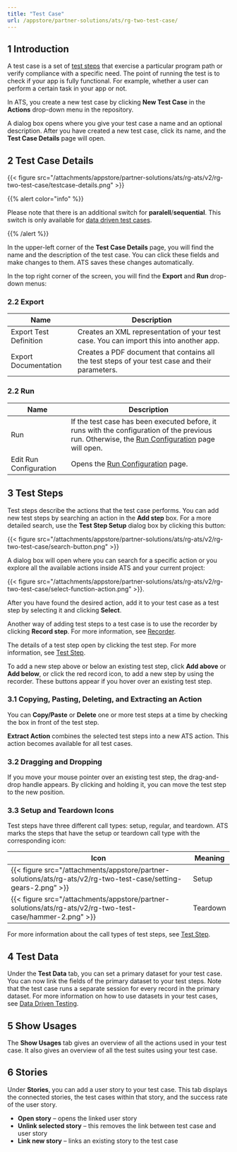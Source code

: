 ```yaml
---
title: "Test Case"
url: /appstore/partner-solutions/ats/rg-two-test-case/
---
```


## 1 Introduction

A test case is a set of [test steps](/appstore/partner-solutions/ats/rg-two-test-step/) that exercise a particular program path or verify compliance with a specific need. The point of running the test is to check if your app is fully functional. For example, whether a user can perform a certain task in your app or not.

In ATS, you create a new test case by clicking **New Test Case** in the **Actions** drop-down menu in the repository.

A dialog box opens where you give your test case a name and an optional description. After you have created a new test case, click its name, and the **Test Case Details** page will open.

## 2 Test Case Details

{{< figure src="/attachments/appstore/partner-solutions/ats/rg-ats/v2/rg-two-test-case/testcase-details.png" >}}

{{% alert color="info" %}}

Please note that there is an additional switch for **paralell**/**sequential**. This switch is only available for [data driven test cases](/appstore/partner-solutions/ats/rg-two-data-driven-testing/).

{{% /alert %}}

In the upper-left corner of the **Test Case Details** page, you will find the name and the description of the test case. You can click these fields and make changes to them. ATS saves these changes automatically.

In the top right corner of the screen, you will find the **Export** and **Run** drop-down menus:

### 2.2 Export

| Name                   | Description                              |
| ---------------------- | ---------------------------------------- |
| Export Test Definition | Creates an XML representation of your test case. You can import this into another app. |
| Export Documentation | Creates a PDF document that contains all the test steps of your test case and their parameters. |

### 2.2 Run

| Name                   | Description                              |
| ---------------------- | ---------------------------------------- |
| Run                    | If the test case has been executed before, it runs with the configuration of the previous run. Otherwise, the [Run Configuration](/appstore/partner-solutions/ats/rg-two-test-run/) page will open. |
| Edit Run Configuration | Opens the [Run Configuration](/appstore/partner-solutions/ats/rg-two-test-run/) page. |

## 3 Test Steps

Test steps describe the actions that the test case performs. You can add new test steps by searching an action in the **Add step** box. For a more detailed search, use the **Test Step Setup** dialog box by clicking this button:

{{< figure src="/attachments/appstore/partner-solutions/ats/rg-ats/v2/rg-two-test-case/search-button.png" >}}

A dialog box will open where you can search for a specific action or you explore all the available actions inside ATS and your current project:

{{< figure src="/attachments/appstore/partner-solutions/ats/rg-ats/v2/rg-two-test-case/select-function-action.png" >}}.

After you have found the desired action, add it to your test case as a test step by selecting it and clicking **Select**.

Another way of adding test steps to a test case is to use the recorder by clicking **Record step**. For more information, see [Recorder](/appstore/partner-solutions/ats/rg-two-recorder/).

The details of a test step open by clicking the test step. For more information, see [Test Step](/appstore/partner-solutions/ats/rg-two-test-step/).

To add a new step above or below an existing test step, click **Add above** or **Add below**, or click the red record icon, to add a new step by using the recorder. These buttons appear if you hover over an existing test step.

### 3.1 Copying, Pasting, Deleting, and  Extracting an Action

You can **Copy/Paste** or **Delete** one or more test steps at a time by checking the box in front of the test step.

**Extract Action** combines the selected test steps into a new ATS action. This action becomes available for all test cases.

### 3.2 Dragging and Dropping

If you move your mouse pointer over an existing test step, the drag-and-drop handle appears. By clicking and holding it, you can move the test step to the new position.

### 3.3 Setup and Teardown Icons

Test steps have three different call types: setup, regular, and teardown. ATS marks the steps that have the setup or teardown call type with the corresponding icon:

| Icon                                     | Meaning  |
| ---------------------------------------- | -------- |
| {{< figure src="/attachments/appstore/partner-solutions/ats/rg-ats/v2/rg-two-test-case/setting-gears-2.png" >}} | Setup    |
| {{< figure src="/attachments/appstore/partner-solutions/ats/rg-ats/v2/rg-two-test-case/hammer-2.png" >}}       | Teardown |

For more information about the call types of test steps, see [Test Step](/appstore/partner-solutions/ats/rg-two-test-step/).

## 4 Test Data

Under the **Test Data** tab, you can set a primary dataset for your test case. You can now link the fields of the primary dataset to your test steps. Note that the test case runs a separate session for every record in the primary dataset. For more information on how to use datasets in your test cases, see [Data Driven Testing](/appstore/partner-solutions/ats/rg-two-data-driven-testing/).

## 5 Show Usages

The **Show Usages** tab gives an overview of all the actions used in your test case. It also gives an overview of all the test suites using your test case.

## 6 Stories

Under **Stories**, you can add a user story to your test case. This tab displays the connected stories, the test cases within that story, and the success rate of the user story.

* **Open story** – opens the linked user story
* **Unlink selected story** – this removes the link between test case and user story
* **Link new story** – links an existing story to the test case
